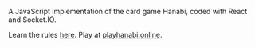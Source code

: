 A JavaScript implementation of the card game Hanabi, coded with React and Socket.IO.

Learn the rules [here](<https://en.wikipedia.org/wiki/Hanabi_(card_game)>). Play at [playhanabi.online](https://www.playhanabi.online).
